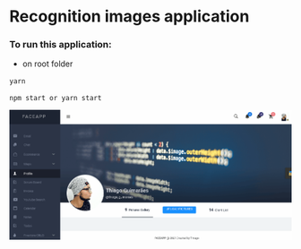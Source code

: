 # Recognition images application


### To run this application: 

- on root folder
```
yarn
```

```
npm start or yarn start
```


<img src="./faceapp.gif">

